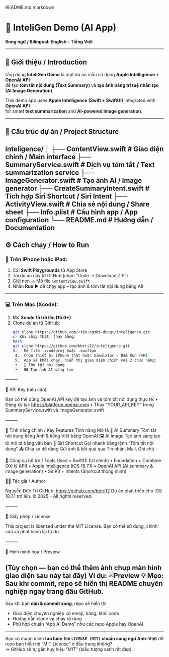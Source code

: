 README.md
markdown
# 🤖 InteliGen Demo (AI App)

**Song ngữ / Bilingual: English – Tiếng Việt**

---

## 🌟 Giới thiệu / Introduction

Ứng dụng **InteliGen Demo** là một dự án mẫu sử dụng **Apple Intelligence + OpenAI API**  
để tạo **tóm tắt nội dung (Text Summary)** và **tạo ảnh bằng trí tuệ nhân tạo (AI Image Generation)**.

This demo app uses **Apple Intelligence (Swift + SwiftUI)** integrated with **OpenAI API**  
for smart **text summarization** and **AI-powered image generation**.

---

## 🧩 Cấu trúc dự án / Project Structure
inteligence/
│
├── ContentView.swift          # Giao diện chính / Main interface
├── SummaryService.swift       # Dịch vụ tóm tắt / Text summarization service
├── ImageGenerator.swift       # Tạo ảnh AI / Image generator
├── CreateSummaryIntent.swift  # Tích hợp Siri Shortcut / Siri Intent
├── ActivityView.swift         # Chia sẻ nội dung / Share sheet
├── Info.plist                 # Cấu hình app / App configuration
└── README.md                  # Hướng dẫn / Documentation
---

## ⚙️ Cách chạy / How to Run

### 📱 Trên iPhone hoặc iPad:
1. Cài **Swift Playgrounds** từ App Store  
2. Tải dự án này từ GitHub (chọn “Code → Download ZIP”)  
3. Giải nén → Mở file `ContentView.swift`  
4. Nhấn **Run** ▶️ để chạy app – tạo ảnh & tóm tắt nội dung bằng AI!

---

### 💻 Trên Mac (Xcode):
1. Mở **Xcode 15 trở lên (15.0+)**  
2. Clone dự án từ GitHub:
   ```bash
   git clone https://github.com/<tên-người-dùng>/inteligence.git
   👉 Khi chạy thật, thay bằng:
   bash
   git clone https://github.com/bbtri12/inteligence.git
   3.	Mở file .xcodeproj hoặc .swiftpm
	4.	Chọn thiết bị iPhone thật hoặc Simulator → Bấm Run (⌘R)
	5.	App sẽ khởi chạy, hiển thị giao diện chính với 2 chức năng:
	•	🧠 Tóm tắt nội dung
	•	🖼️ Tạo ảnh AI sáng tạo

⸻

🔑 API Key (nếu cần)

Bạn có thể dùng OpenAI API key để tạo ảnh và tóm tắt nội dung thực tế:
	•	Đăng ký tại: https://platform.openai.com
	•	Thay "YOUR_API_KEY" trong SummaryService.swift và ImageGenerator.swift

⸻

🧠 Tính năng chính / Key Features
Tính năng
Mô tả
🧠 AI Summary
Tóm tắt nội dung tiếng Anh & tiếng Việt bằng OpenAI
🖼️ AI Image
Tạo ảnh sáng tạo từ mô tả bằng văn bản
💬 Siri Shortcut
Gọi nhanh bằng lệnh “Tóm tắt nội dung”
📤 Chia sẻ dễ dàng
Gửi ảnh & kết quả qua Tin nhắn, Mail, Ghi chú

🧰 Công cụ hỗ trợ / Tools Used
	•	SwiftUI (UI chính)
	•	Foundation + Combine (Xử lý API)
	•	Apple Intelligence (iOS 18.7.1)
	•	OpenAI API (AI summary & image generation)
	•	SiriKit + Intents (Shortcut thông minh)

👨‍💻 Tác giả / Author

Nguyễn Đức Trí
GitHub: https://github.com/bbtri12
Dự án phát triển cho iOS 18.7.1 trở lên.
© 2025 – All rights reserved.

⸻

📜 Giấy phép / License

This project is licensed under the MIT License.
Bạn có thể sử dụng, chỉnh sửa và phát hành lại tự do.

⸻

🎯 Hình minh họa / Preview

(Tùy chọn — bạn có thể thêm ảnh chụp màn hình giao diện sau này tại đây)
Ví dụ:
![Preview](https://github.com/bbtri12/inteligence/assets/preview-demo.png)
💡 Mẹo: Sau khi commit, repo sẽ hiển thị README chuyên nghiệp ngay trang đầu GitHub.
---

Sau khi bạn **dán & commit xong**, repo sẽ hiển thị:
- Giao diện chuyên nghiệp có emoji, bảng, khối code  
- Hướng dẫn clone và chạy rõ ràng  
- Phù hợp chuẩn “App AI Demo” như các repo Apple hay OpenAI.

---

Bạn có muốn mình **tạo luôn file `LICENSE (MIT)` chuẩn song ngữ Anh–Việt** để repo bạn hiển thị “MIT License” ở đầu trang không?  
→ GitHub sẽ tự gắn huy hiệu “MIT” (biểu tượng xanh rất đẹp).
